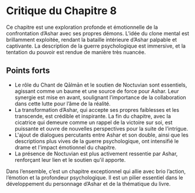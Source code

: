 # Critique du Chapitre 8

Ce chapitre est une exploration profonde et émotionnelle de la confrontation d’Ashar avec ses propres démons. L’idée du clone mental est brillamment exploitée, rendant la bataille intérieure d’Ashar palpable et captivante. La description de la guerre psychologique est immersive, et la tentation du pouvoir est rendue de manière très nuancée.

## Points forts
- Le rôle du Chant de Qālmān et le soutien de Noctuvian sont essentiels, agissant comme un baume et une source de force pour Ashar. Leur synergie est mise en avant, soulignant l’importance de la collaboration dans cette lutte pour l’âme de la réalité.
- La transformation d’Ashar, qui accepte ses propres faiblesses et les transcende, est crédible et inspirante. La fin du chapitre, avec la cicatrice qui demeure comme un rappel de la victoire sur soi, est puissante et ouvre de nouvelles perspectives pour la suite de l’intrigue.
- L'ajout de dialogues percutants entre Ashar et son double, ainsi que les descriptions plus vives de la guerre psychologique, ont intensifié le drame et l'impact émotionnel du chapitre.
- La présence de Noctuvian est plus activement ressentie par Ashar, renforçant leur lien et le soutien qu'il apporte.

Dans l’ensemble, c’est un chapitre exceptionnel qui allie avec brio l’action, l’émotion et la profondeur psychologique. Il est un pilier essentiel dans le développement du personnage d’Ashar et de la thématique du livre.